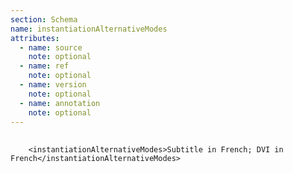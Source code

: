 ```yaml
---
section: Schema
name: instantiationAlternativeModes
attributes:
  - name: source
    note: optional
  - name: ref
    note: optional
  - name: version
    note: optional
  - name: annotation
    note: optional
---
```


<pre>
  <code>
    &lt;instantiationAlternativeModes&gt;Subtitle in French; DVI in French&lt;/instantiationAlternativeModes&gt;  
  </code>
</pre>